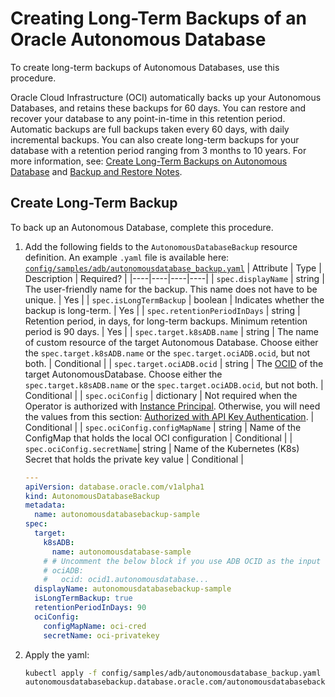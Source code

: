 # Creating Long-Term Backups of an Oracle Autonomous Database

To create long-term backups of Autonomous Databases, use this procedure.

Oracle Cloud Infrastructure (OCI) automatically backs up your Autonomous Databases, and retains these backups for 60 days. You can restore and recover your database to any point-in-time in this retention period. Automatic backups are full backups taken every 60 days, with daily incremental backups. You can also create long-term backups for your database with a retention period ranging from 3 months to 10 years. For more information, see: [Create Long-Term Backups on Autonomous Database](https://docs.oracle.com/en/cloud/paas/autonomous-database/serverless/adbsb/backup-long-term.html) and [Backup and Restore Notes](https://docs.oracle.com/en-us/iaas/autonomous-database-serverless/doc/backup-restore-notes.html).

## Create Long-Term Backup

To back up an Autonomous Database, complete this procedure.

1. Add the following fields to the `AutonomousDatabaseBackup` resource definition. An example `.yaml` file is available here: [`config/samples/adb/autonomousdatabase_backup.yaml`](./../../config/samples/adb/autonomousdatabase_backup.yaml)
    | Attribute | Type | Description | Required? |
    |----|----|----|----|
    | `spec.displayName` | string | The user-friendly name for the backup. This name does not have to be unique. | Yes |
    | `spec.isLongTermBackup` | boolean | Indicates whether the backup is long-term. | Yes |
    | `spec.retentionPeriodInDays` | string | Retention period, in days, for long-term backups. Minimum retention period is 90 days. | Yes |
    | `spec.target.k8sADB.name` | string | The name of custom resource of the target Autonomous Database. Choose either the `spec.target.k8sADB.name` or the `spec.target.ociADB.ocid`, but not both. | Conditional |
    | `spec.target.ociADB.ocid` | string | The [OCID](https://docs.cloud.oracle.com/Content/General/Concepts/identifiers.htm) of the target AutonomousDatabase. Choose either the `spec.target.k8sADB.name` or the `spec.target.ociADB.ocid`, but not both. | Conditional |
    | `spec.ociConfig` | dictionary | Not required when the Operator is authorized with [Instance Principal](./ADB_PREREQUISITES.md#authorized-with-instance-principal). Otherwise, you will need the values from this section: [Authorized with API Key Authentication](./ADB_PREREQUISITES.md#authorized-with-api-key-authentication). | Conditional |
    | `spec.ociConfig.configMapName` | string | Name of the ConfigMap that holds the local OCI configuration | Conditional |
    | `spec.ociConfig.secretName`| string | Name of the Kubernetes (K8s) Secret that holds the private key value | Conditional |

    ```yaml
    ---
    apiVersion: database.oracle.com/v1alpha1
    kind: AutonomousDatabaseBackup
    metadata:
      name: autonomousdatabasebackup-sample
    spec:
      target:
        k8sADB:
          name: autonomousdatabase-sample
        # # Uncomment the below block if you use ADB OCID as the input of the target ADB
        # ociADB:
        #   ocid: ocid1.autonomousdatabase...
      displayName: autonomousdatabasebackup-sample
      isLongTermBackup: true
      retentionPeriodInDays: 90
      ociConfig:
        configMapName: oci-cred
        secretName: oci-privatekey
    ```

2. Apply the yaml:

    ```sh
    kubectl apply -f config/samples/adb/autonomousdatabase_backup.yaml
    autonomousdatabasebackup.database.oracle.com/autonomousdatabasebackup-sample created
    ```
